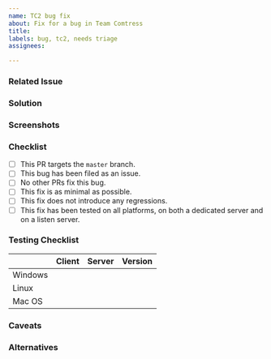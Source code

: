 ```yaml
---
name: TC2 bug fix
about: Fix for a bug in Team Comtress
title:
labels: bug, tc2, needs triage
assignees:

---
```


### Related Issue
<!-- Number of the issue where this bug was filed -->

### Solution
<!-- A clear and concise description of what the solution was -->

### Screenshots
<!-- Add screenshots of the solution if applicable -->

### Checklist
<!-- You do not have to answer "yes" to all of these to open a pull request -->
- [ ] This PR targets the `master` branch.
- [ ] This bug has been filed as an issue.
- [ ] No other PRs fix this bug.
- [ ] This fix is as minimal as possible.
- [ ] This fix does not introduce any regressions.
- [ ] This fix has been tested on all platforms, on both a dedicated server and on a listen server.

### Testing Checklist
<!-- You do not have to answer "yes" to all of these to open a pull request -->
|         |            Client             |            Server             | Version                     |
|---------|:-----------------------------:|:-----------------------------:|-----------------------------|
| Windows | <!-- Built, Tested or N/A --> | <!-- Built, Tested or N/A --> | <!-- e.g. Windows 10 -->    |
|   Linux | <!-- Built, Tested or N/A --> | <!-- Built, Tested or N/A --> | <!-- `uname -vr` output --> |
|  Mac OS | <!-- Built, Tested or N/A --> | <!-- Built, Tested or N/A --> | <!-- e.g. Catalina -->      |

### Caveats
<!-- Any caveats and side effects of this solution -->

### Alternatives
<!-- Alternatives that were considered -->
